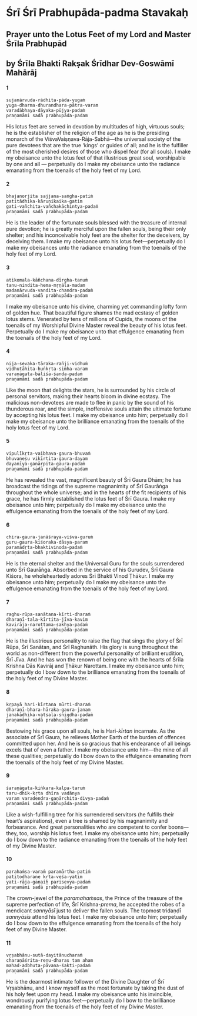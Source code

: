 # Śrī Śrī Prabhupāda-padma Stavakaḥ

## Prayer unto the Lotus Feet of my Lord and Master Śrīla Prabhupād

## by Śrīla Bhakti Rakṣak Śrīdhar Dev-Goswāmī Mahārāj

#### 1

    sujanārvuda-rādhita-pāda-yugaṁ
    yuga-dharma-dhurandhara-pātra-varam
    varadābhaya-dāyaka-pūjya-padaṁ
    praṇamāmi sadā prabhupāda-padam

His lotus feet are served in devotion by multitudes of high, virtuous souls; he is the establisher of the religion of the age as he is the presiding monarch of the ViśvaVaiṣṇava-Rāja-Sabhā—the universal society of the pure devotees that are the true ‘kings’ or guides of all; and he is the fulfiller of the most cherished desires of those who dispel fear (for all souls). I make my obeisance unto the lotus feet of that illustrious great soul, worshipable by one and all — perpetually do I make my obeisance unto the radiance emanating from the toenails of the holy feet of my Lord.

#### 2

    bhajanorjita sajjana-saṅgha-patiṁ
    patitādhika-kāruṇikaika-gatim
    gati-vañchita-vañchakāchintya-padaṁ
    praṇamāmi sadā prabhupāda-padam

He is the leader of the fortunate souls blessed with the treasure of internal pure devotion; he is greatly merciful upon the fallen souls, being their only shelter; and his inconceivable holy feet are the shelter for the deceivers, by deceiving them. I make my obeisance unto his lotus feet—perpetually do I make my obeisances unto the radiance emanating from the toenails of the holy feet of my Lord.

#### 3

    atikomala-kāñchana-dīrgha-tanuṁ
    tanu-nindita-hema-mṛṇāla-madam
    madanārvuda-vandita-chandra-padaṁ
    praṇamāmi sadā prabhupāda-padam

I make my obeisance unto his divine, charming yet commanding lofty form of golden hue. That beautiful figure shames the mad ecstasy of golden lotus stems. Venerated by tens of millions of Cupids, the moons of the toenails of my Worshipful Divine Master reveal the beauty of his lotus feet. Perpetually do I make my obeisance unto that effulgence emanating from the toenails of the holy feet of my Lord.

#### 4

    nija-sevaka-tāraka-rañji-vidhuṁ
    vidhutāhita-huṅkṛta-siṁha-varam
    varaṇāgata-bāliśa-śanda-padaṁ
    praṇamāmi sadā prabhupāda-padam

Like the moon that delights the stars, he is surrounded by his circle of personal servitors, making their hearts bloom in divine ecstasy. The malicious non-devotees are made to flee in panic by the sound of his thunderous roar, and the simple, inoffensive souls attain the ultimate fortune by accepting his lotus feet. I make my obeisance unto him; perpetually do I make my obeisance unto the brilliance emanating from the toenails of the holy lotus feet of my Lord.

#### 5

    vipulīkṛta-vaibhava-gaura-bhuvaṁ
    bhuvaneṣu vikīrtita-gaura-dayam
    dayanīya-gaṇārpita-gaura-padaṁ
    praṇamāmi sadā prabhupāda-padam

He has revealed the vast, magnificent beauty of Śrī Gaura Dhām; he has broadcast the tidings of the supreme magnanimity of Śrī Gaurāṅga throughout the whole universe; and in the hearts of the fit recipients of his grace, he has firmly established the lotus feet of Śrī Gaura. I make my obeisance unto him; perpetually do I make my obeisance unto the effulgence emanating from the toenails of the holy feet of my Lord.

#### 6

    chira-gaura-janāśraya-viśva-guruṁ
    guru-gaura-kiśoraka-dāsya-param
    paramādṛta-bhaktivinoda-padaṁ
    praṇamāmi sadā prabhupāda-padam

He is the eternal shelter and the Universal Guru for the souls surrendered unto Śrī Gaurāṅga. Absorbed in the service of his Gurudev, Śrī Gaura Kiśora, he wholeheartedly adores Śrī Bhakti Vinod Ṭhākur. I make my obeisance unto him; perpetually do I make my obeisance unto the effulgence emanating from the toenails of the holy feet of my Lord.

#### 7

    raghu-rūpa-sanātana-kīrti-dharaṁ
    dharaṇī-tala-kīrtita-jīva-kavim
    kavirāja-narottama-sakhya-padaṁ
    praṇamāmi sadā prabhupāda-padam

He is the illustrious personality to raise the flag that sings the glory of Śrī Rūpa, Śrī Sanātan, and Śrī Raghunāth. His glory is sung throughout the world as non-different from the powerful personality of brilliant erudition, Śrī Jīva. And he has won the renown of being one with the hearts of Śrīla Krishna Dās Kavirāj and Ṭhākur Narottam. I make my obeisance unto him; perpetually do I bow down to the brilliance emanating from the toenails of the holy feet of my Divine Master.

#### 8

    kṛpayā hari-kīrtana mūrti-dharaṁ
    dharaṇī-bhara-hāraka-gaura-janam
    janakādhika-vatsala-snigdha-padaṁ
    praṇamāmi sadā prabhupāda-padam

Bestowing his grace upon all souls, he is Hari-*kīrtan* incarnate. As the associate of Śrī Gaura, he relieves Mother Earth of the burden of offences committed upon her. And he is so gracious that his endearance of all beings excels that of even a father. I make my obeisance unto him—the mine of all these qualities; perpetually do I bow down to the effulgence emanating from the toenails of the holy feet of my Divine Master.

#### 9

    śaraṇāgata-kiṅkara-kalpa-taruṁ
    taru-dhik-kṛta dhīra vadānya
    varam varadendra-gaṇārchita-divya-padaṁ
    praṇamāmi sadā prabhupāda-padam

Like a wish-fulfilling tree for his surrendered servitors (he fulfills their heart’s aspirations), even a tree is shamed by his magnanimity and forbearance. And great personalities who are competent to confer boons—they, too, worship his lotus feet. I make my obeisance unto him; perpetually do I bow down to the radiance emanating from the toenails of the holy feet of my Divine Master.

#### 10

    parahaṁsa-varaṁ paramārtha-patiṁ
    patitodharaṇe kṛta-veśa-yatim
    yati-rāja-gaṇaiḥ parisevya-padaṁ
    praṇamāmi sadā prabhupāda-padam

The crown-jewel of the *paramahaṁsas*, the Prince of the treasure of the supreme perfection of life, Śrī Krishna-*prema*, he accepted the robes of a mendicant *sannyāsī* just to deliver the fallen souls. The topmost tridaṇḍī *sannyāsīs* attend his lotus feet. I make my obeisance unto him; perpetually do I bow down to the effulgence emanating from the toenails of the holy feet of my Divine Master.

#### 11

    vṛṣabhānu-sutā-dayitānucharaṁ
    charaṇāśrita-reṇu-dharas tam aham
    mahad-adbhuta-pāvana-śakti-padaṁ
    praṇamāmi sadā prabhupāda-padam

He is the dearmost intimate follower of the Divine Daughter of Śrī Vṛṣabhānu, and I know myself as the most fortunate by taking the dust of his holy feet upon my head. I make my obeisance unto his invincible, wondrously purifying lotus feet—perpetually do I bow to the brilliance emanating from the toenails of the holy feet of my Divine Master.

